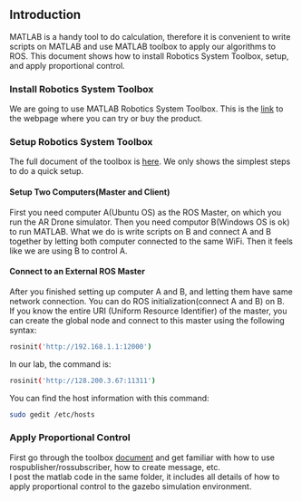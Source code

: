 ## Introduction
MATLAB is a handy tool to do calculation, therefore it is convenient to write scripts on MATLAB and use MATLAB toolbox to apply our algorithms to ROS. This document shows how to install Robotics System Toolbox, setup, and apply proportional control.

### Install Robotics System Toolbox
We are going to use MATLAB Robotics System Toolbox. 
This is the [link](https://www.mathworks.com/products/robotics.html?s_tid=srchtitle) to the webpage where you can try or buy the product.

### Setup Robotics System Toolbox
The full document of the toolbox is [here](https://www.mathworks.com/help/robotics/index.html). We only shows the simplest steps to do a quick setup.
#### Setup Two Computers(Master and Client)
First you need computer A(Ubuntu OS) as the ROS Master, on which you run the AR Drone simulator. Then you need computor B(Windows OS is ok) to run MATLAB. What we do is write scripts on B and connect A and B together by letting both computer connected to the same WiFi. Then it feels like we are using B to control A.
#### Connect to an External ROS Master
After you finished setting up computer A and B, and letting them have same network connection. You can do ROS initialization(connect A and B) on B.  
If you know the entire URI (Uniform Resource Identifier) of the master, you can create the global node and connect to this master using the following syntax:
```bash
rosinit('http://192.168.1.1:12000')
```
In our lab, the command is:
```bash
rosinit('http://128.200.3.67:11311')
```
You can find the host information with this command:
```bash
sudo gedit /etc/hosts
```

### Apply Proportional Control
First go through the toolbox [document](https://www.mathworks.com/help/robotics/index.html) and get familiar with how to use rospublisher/rossubscriber, how to create message, etc. <br>
I post the matlab code in the same folder, it includes all details of how to apply proportional control to the gazebo simulation environment.
